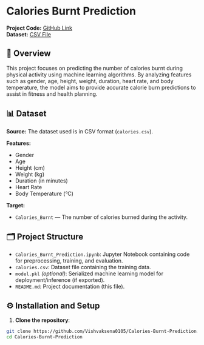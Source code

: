 # Calories Burnt Prediction

**Project Code:** [GitHub Link](https://github.com/Vishvaksena0105/Calories-Burnt-Prediction/blob/main/Calories_Burnt_Prediction.ipynb)  
**Dataset:** [CSV File](https://github.com/Vishvaksena0105/Calories-Burnt-Prediction/blob/main/calories.csv)

## 🧠 Overview

This project focuses on predicting the number of calories burnt during physical activity using machine learning algorithms. By analyzing features such as gender, age, height, weight, duration, heart rate, and body temperature, the model aims to provide accurate calorie burn predictions to assist in fitness and health planning.

## 📊 Dataset

**Source:** The dataset used is in CSV format (`calories.csv`).

**Features:**
- Gender
- Age
- Height (cm)
- Weight (kg)
- Duration (in minutes)
- Heart Rate
- Body Temperature (°C)

**Target:**
- `Calories_Burnt` — The number of calories burned during the activity.

## 🗂️ Project Structure

- `Calories_Burnt_Prediction.ipynb`: Jupyter Notebook containing code for preprocessing, training, and evaluation.
- `calories.csv`: Dataset file containing the training data.
- `model.pkl` *(optional)*: Serialized machine learning model for deployment/inference (if exported).
- `README.md`: Project documentation (this file).

## ⚙️ Installation and Setup

1. **Clone the repository**:

```bash
git clone https://github.com/Vishvaksena0105/Calories-Burnt-Prediction.git
cd Calories-Burnt-Prediction
